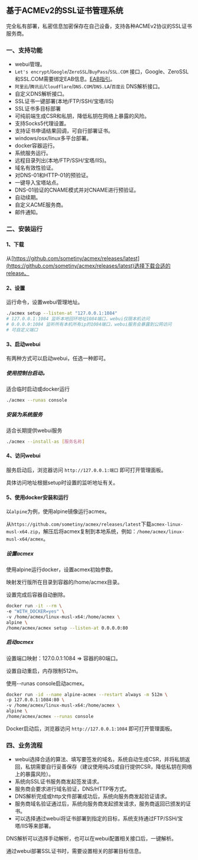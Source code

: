 ## 基于ACMEv2的SSL证书管理系统
完全私有部署，私密信息加密保存在自己设备，支持各种ACMEv2协议的SSL证书服务商。

### 一、支持功能
* webui管理。
* `Let's encrypt`/`Google`/`ZeroSSL`/`BuyPass`/`SSL.COM` 接口，Google、ZeroSSL和SSL.COM需要绑定EAB信息。[EAB指引](https://bkssl.com/document/acmev2-eab.html)。
* `阿里云`/`腾讯云`/`Cloudflare`/`DNS.COM`/`DNS.LA`/`百度云` DNS解析接口。
* 自定义DNS解析接口。
* SSL证书一键部署(本地/FTP/SSH/宝塔/IIS)
* SSL证书多目标部署
* 可纯前端生成CSR和私钥，降低私钥在网络上暴露的风险。
* 支持Socks5代理设置。
* 支持证书申请结果回调，可自行部署证书。
* windows/osx/linux多平台部署。
* docker容器运行。
* 系统服务运行。
* 远程目录列出(本地/FTP/SSH/宝塔/IIS)。
* 域名有效性验证。
* 对DNS-01和HTTP-01的预验证。
* 一键导入宝塔站点。
* DNS-01验证的CNAME模式并对CNAME进行预验证。
* 自动续期。
* 自定义ACME服务商。
* 邮件通知。

### 二、安装运行

#### 1、下载
从[https://github.com/sometiny/acmex/releases/latest](https://github.com/sometiny/acmex/releases/latest)选择下载合适的release。


#### 2、设置
运行命令，设置webui管理地址。

```bash
./acmex setup --listen-at "127.0.0.1:1084"
# 127.0.0.1:1084 监听本地回环地址1084端口，webui仅限本机访问
# 0.0.0.0:1084 监听所有本机所有ip的1084端口，webui服务会暴露到公网访问
# 可自定义端口
```

#### 3、启动webui
有两种方式可以启动webui，任选一种即可。
##### 使用控制台启动。
适合临时启动或docker运行
```bash
./acmex --runas console
```
##### 安装为系统服务
适合长期提供webui服务
```bash
./acmex --install-as [服务名称]
```

#### 4、访问webui
服务启动后，浏览器访问 `http://127.0.0.1:端口` 即可打开管理面板。

具体访问地址根据setup时设置的监听地址有关。

#### 5、使用docker安装和运行
以`alpine`为例，使用alpine镜像运行acmex。

从`https://github.com/sometiny/acmex/releases/latest`下载`acmex-linux-musl-x64.zip`，解压后将acmex复制到本地系统，例如：`/home/acmex/linux-musl-x64/acmex`。

##### 设置acmex
使用alpine运行docker，设置acmex初始参数。

映射发行版所在目录到容器的/home/acmex目录。

设置完成后容器自动删除。
```bash
docker run -it --rm \
-e "WITH_DOCKER=yes" \
-v /home/acmex/linux-musl-x64:/home/acmex \
alpine \
/home/acmex/acmex setup --listen-at 0.0.0.0:80
```

##### 启动acmex

设置端口映射：127.0.0.1:1084 => 容器的80端口。

设置自动重启，内存限制512m。

使用--runas console启动acmex。
```bash
docker run -id --name alpine-acmex --restart always -m 512m \
-p 127.0.0.1:1084:80 \
-v /home/acmex/linux-musl-x64:/home/acmex \
alpine \
/home/acmex/acmex --runas console
```
Docker启动后，浏览器访问 `http://127.0.0.1:1084` 即可打开管理面板。


### 四、业务流程
* webui选择合适的算法、填写要签发的域名，系统自动生成CSR，并将私钥返回，私钥需要自行妥善保存（建议使用纯JS或自行提供CSR，降低私钥在网络上的暴露风险）。
* 系统向SSL证书服务商发起签发请求。
* 服务商会要求进行域名验证，DNS/HTTP等方式。
* DNS解析完成或http文件部署成功后，系统向服务商发起验证请求。
* 服务商域名验证通过后，系统向服务商发起颁发请求，服务商返回已颁发的证书。
* 可以选择通过webui将证书部署到指定的目标，系统支持通过FTP/SSH/宝塔/IIS等来部署。


DNS解析可以选择手动解析，也可以在webui配置相关接口后，一键解析。

通过webui部署SSL证书时，需要设置相关的部署目标信息。